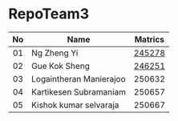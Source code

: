 # RepoTeam3
| No | Name | Matrics |
|:-----:|-----|:-----:|
| 01 | Ng Zheng Yi | [245278](https://github.com/STIW3054-A181/RepoTeam3/tree/245278) |
| 02 | Gue Kok Sheng | [246251](https://github.com/STIW3054-A181/RepoTeam3/tree/246251) |
| 03 | Logaintheran Manierajoo | 250632 |
| 04 | Kartikesen Subramaniam | 250657 |
| 05 | Kishok kumar selvaraja | 250667 |
